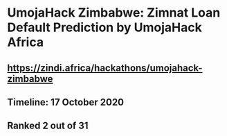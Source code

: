 # UmojaHack Zimbabwe: Zimnat Loan Default Prediction by UmojaHack Africa
## https://zindi.africa/hackathons/umojahack-zimbabwe

## Timeline: 17 October 2020

## Ranked 2 out of 31
